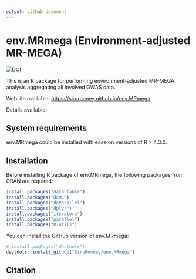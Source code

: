 ```yaml
---
output: github_document
---
```


<!-- README.md is generated from README.Rmd. Please edit that file -->



# env.MRmega (Environment-adjusted MR-MEGA)

<!-- badges: start -->
[![DOI](https://zenodo.org/badge/DOI/10.5281/zenodo.11047160.svg)](https://doi.org/10.5281/zenodo.11047160)
<!-- badges: end -->

This is an R package for performing environment-adjusted MR-MEGA analysis aggregating all involved GWAS data. 

Website available: https://sirurooney.github.io/env.MRmega

Details available:


## System requirements
env.MRmega could be installed with ease on versions of R > 4.3.0.


## Installation

Before installing R package of env.MRmega, the following packages from CRAN are required:

```r
install.packages("data.table")
install.packages("doMC")
install.packages("doParallel")
install.packages("dplyr")
install.packages("iterators")
install.packages("parallel")
install.packages("R.utils")
```

You can install the GitHub version of env.MRmega:

``` r
# install.packages("devtools")
devtools::install_github("SiruRooney/env.MRmega")
```

## Citation

